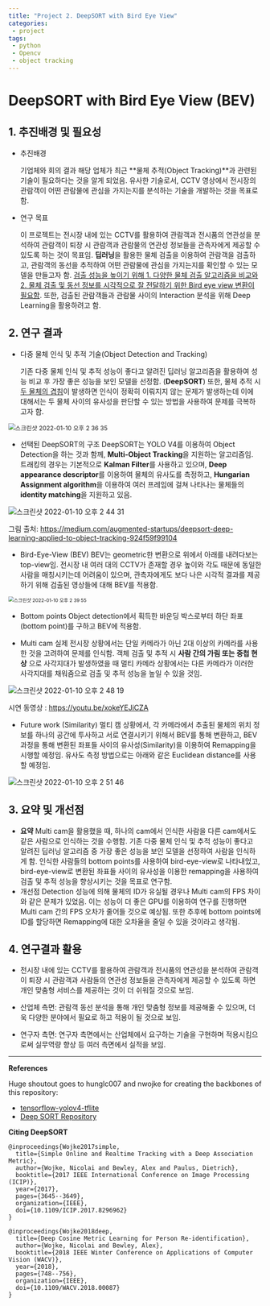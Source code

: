 ```yaml
---
title: "Project 2. DeepSORT with Bird Eye View"  
categories:
 - project
tags:
 - python
 - Opencv
 - object tracking
---
```


# DeepSORT with Bird Eye View (BEV)

## 1. 추진배경 및 필요성
- 추진배경

    기업체와 회의 결과 해당 업체가 최근 **물체 추적(Object Tracking)**과 관련된 기술이 필요하다는 것을 알게 되었음. 유사한 기술로서, CCTV 영상에서 전시장의 관람객이 어떤 관람물에 관심을 가지는지를 분석하는 기술을 개발하는 것을 목표로 함.
    
- 연구 목표

    이 프로젝트는 전시장 내에 있는 CCTV를 활용하여 관람객과 전시품의 연관성을 분석하여 관람객이 퇴장 시 관람객과 관람물의 연관성 정보들을 관측자에게 제공할 수 있도록 하는 것이 목표임. **딥러닝**을 활용한 물체 검출을 이용하여 관람객을 검출하고, 관람객의 동선을 추적하여 어떤 관람물에 관심을 가지는지를 확인할 수 있는 모델을 만들고자 함. <u>검출 성능을 높이기 위해 1. 다양한 물체 검출 알고리즘을 비교와 2. 물체 검출 및 동선 정보를 시각적으로 잘 전달하기 위한 Bird eye view 변환이 필요함</u>. 또한, 검출된 관람객들과 관람물 사이의 Interaction 분석을 위해 Deep Learning을 활용하려고 함.

## 2. 연구 결과

- 다중 물체 인식 및 추적 기술(Object Detection and Tracking)
  
    기존 다중 물체 인식 및 추적 성능이 좋다고 알려진 딥러닝 알고리즘을 활용하여 성능 비교 후 가장 좋은 성능을 보인 모델을 선정함. (**DeepSORT**) 또한, 물체 추적 시 <u>두 물체의 겹침</u>이 발생하면 인식이 정확히 이뤄지지 않는 문제가 발생하는데 이에 대해서는 두 물체 사이의 유사성을 판단할 수 있는 방법을 사용하여 문제를 극복하고자 함.

<img src="https://user-images.githubusercontent.com/67947808/148722299-a8e21908-ffc4-42c1-bb23-003a81b38976.png" alt="스크린샷 2022-01-10 오후 2 36 35" style="zoom:85%;" />

- 선택된 DeepSORT의 구조
    DeepSORT는 YOLO V4를 이용하여 Object Detection을 하는 것과 함께, **Multi-Object Tracking**을 지원하는 알고리즘임. 트래킹의 경우는 기본적으로 **Kalman Filter**를 사용하고 있으며, **Deep appearance descriptor**를 이용하여 물체의 유사도를 측정하고, **Hungarian Assignment algorithm**을 이용하여 여러 프레임에 걸쳐 나타나는 물체들의 **identity matching**을 지원하고 있음.

![스크린샷 2022-01-10 오후 2 44 31](https://user-images.githubusercontent.com/67947808/148722782-29124fe8-1ed2-44d4-9cd7-3ca104529084.png)

그림 출처: https://medium.com/augmented-startups/deepsort-deep-learning-applied-to-object-tracking-924f59f99104

- Bird-Eye-View (BEV)
    BEV는 geometric한 변환으로 위에서 아래를 내려다보는 top-view임. 전시장 내 여러 대의 CCTV가 존재할 경우 높이와 각도 때문에 동일한 사람을 매칭시키는데 어려움이 있으며, 관측자에게도 보다 나은 시각적 결과를 제공하기 위해 검출된 영상들에 대해 BEV를 적용함.

<script src="https://gist.github.com/wjh1065/07c29d50b60607a88b9d96b0a2e90c2b.js"></script>

<img src="https://user-images.githubusercontent.com/67947808/148722504-4b0478bb-4ba4-4fa9-b813-6d8b3f5d32b5.png" alt="스크린샷 2022-01-10 오후 2 39 55" style="zoom:67%;" />

- Bottom points
    Object detection에서 획득한 바운딩 박스로부터 하단 좌표(bottom point)를 구하고 BEV에 적용함.

<script src="https://gist.github.com/wjh1065/6450ec0a396616f8558d98bc1d4e5f7e.js"></script>

- Multi cam
    실제 전시장 상황에서는 단일 카메라가 아닌 2대 이상의 카메라를 사용한 것을 고려하여 문제를 인식함. 객체 검출 및 추적 시 **사람 간의 가림 또는 중첩 현상** 으로 사각지대가 발생하였을 때 멀티 카메라 상황에서는 다른 카메라가 이러한 사각지대를 채워줌으로 검출 및 추적 성능을 높일 수 있을 것임.

![스크린샷 2022-01-10 오후 2 48 19](https://user-images.githubusercontent.com/67947808/148723067-dce15071-46b1-43e1-af33-4bd79ed1b886.png)

시연 동영상 : https://youtu.be/xokeYEJiCZA

-  Future work (Similarity)
    멀티 캠 상황에서, 각 카메라에서 추출된 물체의 위치 정보를 하나의 공간에 투사하고 서로 연결시키기 위해서 BEV를 통해 변환하고, BEV 과정을 통해 변환된 좌표들 사이의 유사성(Similarity)을 이용하여 Remapping을 시행할 예정임.
    유사도 측정 방법으로는 아래와 같은 Euclidean distance를 사용할 예정임.

![스크린샷 2022-01-10 오후 2 51 46](https://user-images.githubusercontent.com/67947808/148723287-1dd53f29-5ad1-4374-8c85-71e4a242b1d0.png)

## 3. 요약 및 개선점

- **요약**
    Multi cam을 활용했을 때, 하나의 cam에서 인식한 사람을 다른 cam에서도 같은 사람으로 인식하는 것을 수행함. 기존 다중 물체 인식 및 추적 성능이 좋다고 알려진 딥러닝 알고리즘 중 가장 좋은 성능을 보인 모델을 선정하여 사람을 인식하게 함. 인식한 사람들의 bottom points를 사용하여 bird-eye-view로 나타내었고, bird-eye-view로 변환된 좌표들 사이의 유사성을 이용한 remapping을 사용하여 검출 및 추적 성능을 향상시키는 것을 목표로 연구함.
- 개선점
    Detection 성능에 의해 물체의 ID가 유실될 경우나 Multi cam의 FPS 차이와 같은 문제가 있었음. 이는 성능이 더 좋은 GPU를 이용하여 연구를 진행하면 Multi cam 간의 FPS 오차가 줄어들 것으로 예상됨. 또한 추후에 bottom points에 ID를 할당하면 Remapping에 대한 오차율을 줄일 수 있을 것이라고 생각됨.



## 4. 연구결과 활용

- 전시장 내에 있는 CCTV를 활용하여 관람객과 전시품의 연관성을 분석하여 관람객이 퇴장 시 관람객과 사람들의 연관성 정보들을 관측자에게 제공할 수 있도록 하면 개인 맞춤형 서비스를 제공하는 것이 더 쉬워질 것으로 보임.

- 산업체 측면:
     관람객 동선 분석을 통해 개인 맞춤형 정보를 제공해줄 수 있으며, 더욱 다양한 분야에서 필요로 하고 적용이 될 것으로 보임.

- 연구자 측면:
     연구자 측면에서는 산업체에서 요구하는 기술을 구현하며 적용시킴으로써 실무역량 향상 등 여러 측면에서 실적을 보임.

---

**References**

   Huge shoutout goes to hunglc007 and nwojke for creating the backbones of this repository:
  * [tensorflow-yolov4-tflite](https://github.com/hunglc007/tensorflow-yolov4-tflite)
  * [Deep SORT Repository](https://github.com/nwojke/deep_sort)

**Citing DeepSORT**

    @inproceedings{Wojke2017simple,
      title={Simple Online and Realtime Tracking with a Deep Association Metric},
      author={Wojke, Nicolai and Bewley, Alex and Paulus, Dietrich},
      booktitle={2017 IEEE International Conference on Image Processing (ICIP)},
      year={2017},
      pages={3645--3649},
      organization={IEEE},
      doi={10.1109/ICIP.2017.8296962}
    }
    
    @inproceedings{Wojke2018deep,
      title={Deep Cosine Metric Learning for Person Re-identification},
      author={Wojke, Nicolai and Bewley, Alex},
      booktitle={2018 IEEE Winter Conference on Applications of Computer Vision (WACV)},
      year={2018},
      pages={748--756},
      organization={IEEE},
      doi={10.1109/WACV.2018.00087}
    }

